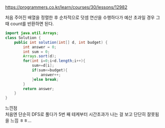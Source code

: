 https://programmers.co.kr/learn/courses/30/lessons/12982

처음 주어진 배열을 정렬한 후 순차적으로 덧셈 연산을 수행하다가 예산 초과일 경우 그 때 count를 반환하면 된다.

```java
import java.util.Arrays;
class Solution {
    public int solution(int[] d, int budget) {
        int answer = 0;
        int sum = 0;
        Arrays.sort(d);
        for(int i=0;i<d.length;i++){
            sum+=d[i];
            if(sum<=budget){
                answer++;
            }else break;
        }
        return answer;
    }
}
```


느낀점  
처음엔 단순히 DFS로 풀다가 5번 째 테케부터 시간초과가 나는 걸 보고 단단히 잘못됨을 느낌 ㅎㅎ...
